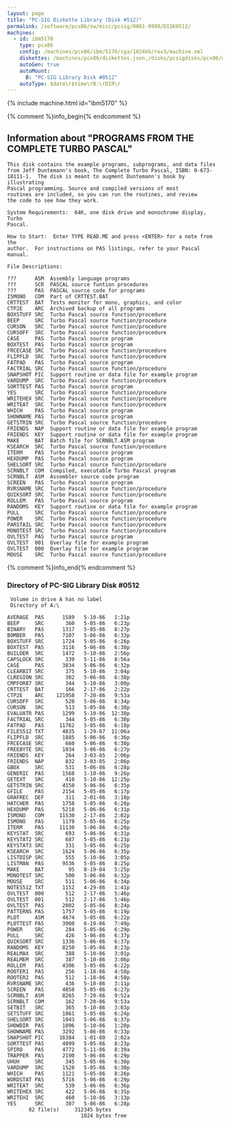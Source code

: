 ```yaml
---
layout: page
title: "PC-SIG Diskette Library (Disk #512)"
permalink: /software/pcx86/sw/misc/pcsig/0001-0999/DISK0512/
machines:
  - id: ibm5170
    type: pcx86
    config: /machines/pcx86/ibm/5170/cga/1024kb/rev3/machine.xml
    diskettes: /machines/pcx86/diskettes.json,/disks/pcsigdisks/pcx86/diskettes.json
    autoGen: true
    autoMount:
      B: "PC-SIG Library Disk #0512"
    autoType: $date\r$time\rB:\rDIR\r
---
```


{% include machine.html id="ibm5170" %}

{% comment %}info_begin{% endcomment %}

## Information about "PROGRAMS FROM THE COMPLETE TURBO PASCAL"

    This disk contains the example programs, subprograms, and data files
    from Jeff Duntemann's book, The Complete Turbo Pascal, ISBN: 0-673-
    18111-1.  The disk is meant to augment Duntemann's book by illustrating
    Pascal programming. Source and compiled versions of most
    routines are included, so you can run the routines, and review
    the code to see how they work.
    
    System Requirements:  64K, one disk drive and monochrome display, Turbo
    Pascal.
    
    How to Start:  Enter TYPE READ.ME and press <ENTER> for a note from the
    author.  For instructions on PAS listings, refer to your Pascal manual.
    
    File Descriptions:
    
    ???      ASM  Assembly language programs
    ???      SCR  PASCAL source funtion procedures
    ???      PAS  PASCAL source code for programs
    ISMONO   COM  Part of CRTTEST.BAT
    CRTTEST  BAT  Tests monitor for mono, graphics, and color
    CTP2E    ARC  Archived backup of all programs
    BOXSTUFF SRC  Turbo Pascal source function/procedure
    BEEP     SRC  Turbo Pascal source function/procedure
    CURSON   SRC  Turbo Pascal source function/procedure
    CURSOFF  SRC  Turbo Pascal source function/procedure
    CASE     PAS  Turbo Pascal source program
    BOXTEST  PAS  Turbo Pascal source program
    FRCECASE SRC  Turbo Pascal source function/procedure
    FLIPFLD  SRC  Turbo Pascal source function/procedure
    FATPAD   PAS  Turbo Pascal source program
    FACTRIAL SRC  Turbo Pascal source function/procedure
    SNAPSHOT PIC  Support routine or data file for example program
    VARDUMP  SRC  Turbo Pascal source function/procedure
    SORTTEST PAS  Turbo Pascal source program
    YES      SRC  Turbo Pascal source function/procedure
    WRITEHEX SRC  Turbo Pascal source function/procedure
    WRITEAT  SRC  Turbo Pascal source function/procedure
    WHICH    PAS  Turbo Pascal source program
    SHOWNAME PAS  Turbo Pascal source program
    GETSTRIN SRC  Turbo Pascal source function/procedure
    FRIENDS  NAP  Support routine or data file for example program
    FRIENDS  KEY  Support routine or data file for example program
    MAKE     BAT  Batch file for SCRNBLT.ASM program
    KSEARCH  SRC  Turbo Pascal source function/procedure
    ITERM    PAS  Turbo Pascal source program
    HEXDUMP  PAS  Turbo Pascal source program
    SHELSORT SRC  Turbo Pascal source function/procedure
    SCRNBLT  COM  Compiled, executable Turbo Pascal program
    SCRNBLT  ASM  Assembler source code program
    SCREEN   PAS  Turbo Pascal source program
    RVRSNAME SRC  Turbo Pascal source function/procedure
    QUIKSORT SRC  Turbo Pascal source function/procedure
    ROLLEM   PAS  Turbo Pascal source program
    RANDOMS  KEY  Support routine or data file for example program
    PULL     SRC  Turbo Pascal source function/procedure
    POWER    SRC  Turbo Pascal source function/procedure
    PARSTAIL SRC  Turbo Pascal source function/procedure
    MONOTEST SRC  Turbo Pascal source function/procedure
    OVLTEST  PAS  Turbo Pascal source program
    OVLTEST  001  Overlay file for example program
    OVLTEST  000  Overlay file for example program
    MOUSE    SRC  Turbo Pascal source function/procedure
{% comment %}info_end{% endcomment %}


### Directory of PC-SIG Library Disk #0512

     Volume in drive A has no label
     Directory of A:\

    AVERAGE  PAS      1589   5-10-86   1:21p
    BEEP     SRC       360   5-05-86   6:23p
    BINARY   PAS      1317   5-05-86   8:27p
    BOMBER   PAS      7107   5-06-86   6:33p
    BOXSTUFF SRC      1724   5-05-86   6:26p
    BOXTEST  PAS      3116   5-06-86   6:30p
    BUILDER  SRC      1472   5-10-86   2:56p
    CAPSLOCK SRC       339   5-11-86   8:56a
    CASE     PAS      3834   5-06-86   6:32p
    CLEARBIT SRC       375   5-10-86   3:04p
    CLREGION SRC       302   5-06-86   6:38p
    CMPFOR87 SRC       344   5-10-86   3:00p
    CRTTEST  BAT       166   2-17-86   2:22p
    CTP2E    ARC    121958   7-20-86   9:53a
    CURSOFF  SRC       520   5-06-86   6:34p
    CURSON   SRC       513   5-05-86   6:38p
    EVALUATR PAS      1299   5-10-86  12:38p
    FACTRIAL SRC       344   5-05-86   6:30p
    FATPAD   PAS     11762   5-05-86   6:18p
    FILES512 TXT      4835   1-29-87  11:06a
    FLIPFLD  SRC      1885   5-06-86   6:36p
    FRCECASE SRC       660   5-06-86   6:30p
    FREEBYTE SRC      1034   5-06-86   6:27p
    FRIENDS  KEY       264   3-03-85   2:06p
    FRIENDS  NAP       832   3-03-85   2:06p
    GBOX     SRC       531   5-06-86   6:28p
    GENERIC  PAS      1568   1-10-86   9:26p
    GETEXT   SRC       410   5-10-86  12:25p
    GETSTRIN SRC      4150   5-06-86   6:35p
    GFILE    PAS      2154   5-05-86   6:17p
    GRAFREC  DEF       311   2-01-86   3:10p
    HATCHER  PAS      1758   5-05-86   6:28p
    HEXDUMP  PAS      5218   5-06-86   6:31p
    ISMONO   COM     11530   2-17-86   2:02p
    ISMONO   PAS      1179   5-05-86   6:25p
    ITERM    PAS     11130   5-06-86   6:28p
    KEYSTAT  SRC       693   5-06-86   6:31p
    KEYSTAT2 SRC       687   5-05-86   6:23p
    KEYSTAT3 SRC       331   5-05-86   6:25p
    KSEARCH  SRC      1624   5-06-86   6:35p
    LISTDISP SRC       555   5-10-86   3:05p
    LISTMAN  PAS      9536   5-05-86   8:25p
    MAKE     BAT        95   8-19-84   5:25p
    MONOTEST SRC       500   5-06-86   6:32p
    MOUSE    SRC       511   5-06-86   6:34p
    NOTES512 TXT      1152   4-29-86   1:41p
    OVLTEST  000       512   2-17-86   5:46p
    OVLTEST  001       512   2-17-86   5:46p
    OVLTEST  PAS      2002   5-05-86   8:24p
    PATTERNS PAS      1757   5-05-86   6:19p
    PLOT     ASM      4674   5-05-86   6:22p
    PLOTTEST PAS      3908   6-19-86   7:49p
    POWER    SRC       284   5-05-86   6:29p
    PULL     SRC       426   5-06-86   6:37p
    QUIKSORT SRC      1336   5-06-86   6:37p
    RANDOMS  KEY      8250   5-05-86   8:23p
    REALMAX  SRC       388   5-10-86   3:01p
    REALMEM  SRC       387   5-10-86   3:06p
    ROLLEM   PAS      4306   5-05-86   6:22p
    ROOTER1  PAS       256   1-18-86   4:58p
    ROOTER2  PAS       512   1-18-86   4:58p
    RVRSNAME SRC       436   5-10-86   3:11p
    SCREEN   PAS      4858   5-05-86   6:27p
    SCRNBLT  ASM      8265   7-20-86   9:52a
    SCRNBLT  COM       162   7-20-86   9:53a
    SETBIT   SRC       365   5-10-86   3:03p
    SETSTUFF SRC      1061   5-05-86   6:24p
    SHELSORT SRC      1043   5-06-86   6:37p
    SHOWDIR  PAS      1096   5-10-86   1:20p
    SHOWNAME PAS      3292   5-06-86   6:33p
    SNAPSHOT PIC     16384   1-01-80   2:02a
    SORTTEST PAS      4899   5-05-86   8:23p
    SPIRO    PAS      4772   5-11-86   8:39a
    TRAPPER  PAS      2190   5-06-86   6:29p
    UHUH     SRC       345   5-05-86   6:30p
    VARDUMP  SRC      1528   5-05-86   6:30p
    WHICH    PAS      1121   5-05-86   8:26p
    WORDSTAT PAS      5716   5-06-86   6:29p
    WRITEAT  SRC       539   5-06-86   6:36p
    WRITEHEX SRC       422   5-06-86   6:35p
    WRITEHI  SRC       460   5-10-86   3:13p
    YES      SRC       307   5-06-86   6:28p
           82 file(s)     312345 bytes
                            1024 bytes free
